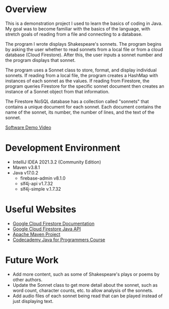 # Overview

This is a demonstration project I used to learn the basics of coding in Java. My goal was to become familiar with the basics of the language, with stretch goals of reading from a file and connecting to a database.

The program I wrote displays Shakespeare's sonnets. The program begins by asking the user whether to read sonnets from a local file or from a cloud database (Cloud Firestore). After this, the user inputs a sonnet number and the program displays that sonnet.

The program uses a Sonnet class to store, format, and display individual sonnets. If reading from a local file, the program creates a HashMap with instances of each sonnet as the values. If reading from Firestore, the program queries Firestore for the specific sonnet document then creates an instance of a Sonnet object from that information.

The Firestore NoSQL database has a collection called "sonnets" that contains a unique document for each sonnet. Each document contains the name of the sonnet, its number, the number of lines, and the text of the sonnet. 

[Software Demo Video](https://youtu.be/uv7H9kW8op8)

# Development Environment

* IntelliJ IDEA 2021.3.2 (Community Edition)
* Maven v3.8.1
* Java v17.0.2
    * firebase-admin v8.1.0
    * slf4j-api v1.7.32
    * slf4j-simple v.1.7.32

# Useful Websites

* [Google Cloud Firestore Documentation](https://cloud.google.com/firestore/docs)
* [Google Cloud Firestore Java API](https://googleapis.dev/java/google-cloud-firestore/latest/overview-summary.html)
* [Apache Maven Project](https://maven.apache.org/what-is-maven.html)
* [Codecademy Java for Programmers Course](https://www.codecademy.com/learn/java-for-programmers)

# Future Work

* Add more content, such as some of Shakespeare's plays or poems by other authors.
* Update the Sonnet class to get more detail about the sonnet, such as word count, character counts, etc. to allow analysis of the sonnets.
* Add audio files of each sonnet being read that can be played instead of just displaying text.
